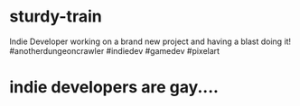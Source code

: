 # sturdy-train
Indie Developer working on a brand new project and having a blast doing it! #anotherdungeoncrawler #indiedev #gamedev #pixelart

# indie developers are gay....